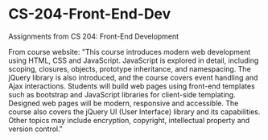 # CS-204-Front-End-Dev
Assignments from CS 204: Front-End Development


From course website:
"This course introduces modern web development using HTML, 
CSS and JavaScript. JavaScript is explored in detail, 
including scoping, closures, objects, prototype inheritance, 
and namespacing. The jQuery library is also introduced, and 
the course covers event handling and Ajax interactions. 
Students will build web pages using front-end templates such 
as bootstrap and JavaScript libraries for client-side templating. 
Designed web pages will be modern, responsive and accessible. 
The course also covers the jQuery UI (User Interface) library 
and its capabilities. Other topics may include encryption, 
copyright, intellectual property and version control."
